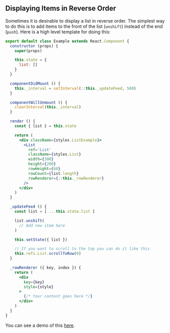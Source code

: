 Displaying Items in Reverse Order
---------------

Sometimes it is desirable to display a list in reverse order.
The simplest way to do this is to add items to the front of the list (`unshift`) instead of the end (`push`).
Here is a high level template for doing this:

```jsx
export default class Example extends React.Component {
  constructor (props) {
    super(props)

    this.state = {
      list: []
    }
  }

  componentDidMount () {
    this._interval = setInterval(::this._updateFeed, 500)
  }

  componentWillUnmount () {
    clearInterval(this._interval)
  }

  render () {
    const { list } = this.state

    return (
      <div className={styles.ListExample}>
        <List
          ref='List'
          className={styles.List}
          width={300}
          height={200}
          rowHeight={60}
          rowCount={list.length}
          rowRenderer={::this._rowRenderer}
        />
      </div>
    )
  }

  _updateFeed () {
    const list = [ ...this.state.list ]

    list.unshift(
      // Add new item here
    )

    this.setState({ list })

    // If you want to scroll to the top you can do it like this
    this.refs.List.scrollToRow(0)
  }

  _rowRenderer ({ key, index }) {
    return (
      <div
        key={key}
        style={style}
      >
        {/* Your content goes here */}
      </div>
    )
  }
}
```

You can see a demo of this [here](https://s3.amazonaws.com/brianvaughn/react-virtualized/reverse-list/index.html).
